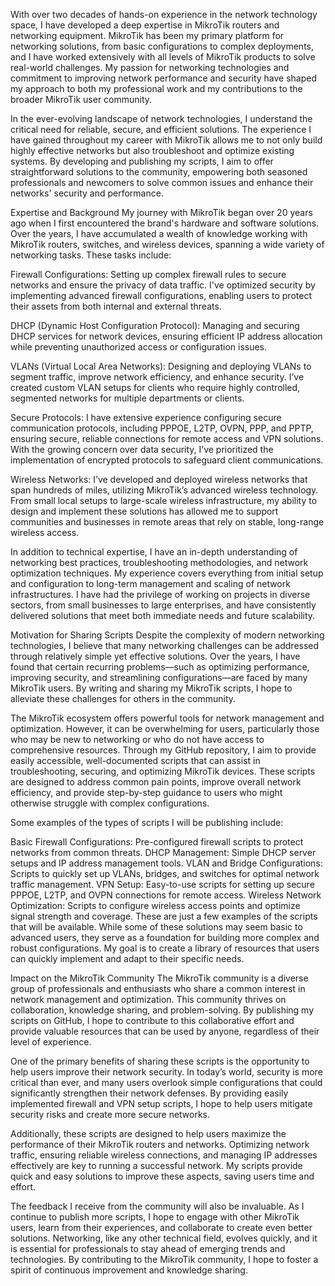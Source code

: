 
With over two decades of hands-on experience in the network technology space, I have developed a deep expertise in MikroTik routers and networking equipment. MikroTik has been my primary platform for networking solutions, from basic configurations to complex deployments, and I have worked extensively with all levels of MikroTik products to solve real-world challenges. My passion for networking technologies and commitment to improving network performance and security have shaped my approach to both my professional work and my contributions to the broader MikroTik user community.

In the ever-evolving landscape of network technologies, I understand the critical need for reliable, secure, and efficient solutions. The experience I have gained throughout my career with MikroTik allows me to not only build highly effective networks but also troubleshoot and optimize existing systems. By developing and publishing my scripts, I aim to offer straightforward solutions to the community, empowering both seasoned professionals and newcomers to solve common issues and enhance their networks' security and performance.

Expertise and Background
My journey with MikroTik began over 20 years ago when I first encountered the brand's hardware and software solutions. Over the years, I have accumulated a wealth of knowledge working with MikroTik routers, switches, and wireless devices, spanning a wide variety of networking tasks. These tasks include:

Firewall Configurations: Setting up complex firewall rules to secure networks and ensure the privacy of data traffic. I've optimized security by implementing advanced firewall configurations, enabling users to protect their assets from both internal and external threats.

DHCP (Dynamic Host Configuration Protocol): Managing and securing DHCP services for network devices, ensuring efficient IP address allocation while preventing unauthorized access or configuration issues.

VLANs (Virtual Local Area Networks): Designing and deploying VLANs to segment traffic, improve network efficiency, and enhance security. I’ve created custom VLAN setups for clients who require highly controlled, segmented networks for multiple departments or clients.

Secure Protocols: I have extensive experience configuring secure communication protocols, including PPPOE, L2TP, OVPN, PPP, and PPTP, ensuring secure, reliable connections for remote access and VPN solutions. With the growing concern over data security, I’ve prioritized the implementation of encrypted protocols to safeguard client communications.

Wireless Networks: I’ve developed and deployed wireless networks that span hundreds of miles, utilizing MikroTik’s advanced wireless technology. From small local setups to large-scale wireless infrastructure, my ability to design and implement these solutions has allowed me to support communities and businesses in remote areas that rely on stable, long-range wireless access.

In addition to technical expertise, I have an in-depth understanding of networking best practices, troubleshooting methodologies, and network optimization techniques. My experience covers everything from initial setup and configuration to long-term management and scaling of network infrastructures. I have had the privilege of working on projects in diverse sectors, from small businesses to large enterprises, and have consistently delivered solutions that meet both immediate needs and future scalability.

Motivation for Sharing Scripts
Despite the complexity of modern networking technologies, I believe that many networking challenges can be addressed through relatively simple yet effective solutions. Over the years, I have found that certain recurring problems—such as optimizing performance, improving security, and streamlining configurations—are faced by many MikroTik users. By writing and sharing my MikroTik scripts, I hope to alleviate these challenges for others in the community.

The MikroTik ecosystem offers powerful tools for network management and optimization. However, it can be overwhelming for users, particularly those who may be new to networking or who do not have access to comprehensive resources. Through my GitHub repository, I aim to provide easily accessible, well-documented scripts that can assist in troubleshooting, securing, and optimizing MikroTik devices. These scripts are designed to address common pain points, improve overall network efficiency, and provide step-by-step guidance to users who might otherwise struggle with complex configurations.

Some examples of the types of scripts I will be publishing include:

Basic Firewall Configurations: Pre-configured firewall scripts to protect networks from common threats.
DHCP Management: Simple DHCP server setups and IP address management tools.
VLAN and Bridge Configurations: Scripts to quickly set up VLANs, bridges, and switches for optimal network traffic management.
VPN Setup: Easy-to-use scripts for setting up secure PPPOE, L2TP, and OVPN connections for remote access.
Wireless Network Optimization: Scripts to configure wireless access points and optimize signal strength and coverage.
These are just a few examples of the scripts that will be available. While some of these solutions may seem basic to advanced users, they serve as a foundation for building more complex and robust configurations. My goal is to create a library of resources that users can quickly implement and adapt to their specific needs.

Impact on the MikroTik Community
The MikroTik community is a diverse group of professionals and enthusiasts who share a common interest in network management and optimization. This community thrives on collaboration, knowledge sharing, and problem-solving. By publishing my scripts on GitHub, I hope to contribute to this collaborative effort and provide valuable resources that can be used by anyone, regardless of their level of experience.

One of the primary benefits of sharing these scripts is the opportunity to help users improve their network security. In today’s world, security is more critical than ever, and many users overlook simple configurations that could significantly strengthen their network defenses. By providing easily implemented firewall and VPN setup scripts, I hope to help users mitigate security risks and create more secure networks.

Additionally, these scripts are designed to help users maximize the performance of their MikroTik routers and networks. Optimizing network traffic, ensuring reliable wireless connections, and managing IP addresses effectively are key to running a successful network. My scripts provide quick and easy solutions to improve these aspects, saving users time and effort.

The feedback I receive from the community will also be invaluable. As I continue to publish more scripts, I hope to engage with other MikroTik users, learn from their experiences, and collaborate to create even better solutions. Networking, like any other technical field, evolves quickly, and it is essential for professionals to stay ahead of emerging trends and technologies. By contributing to the MikroTik community, I hope to foster a spirit of continuous improvement and knowledge sharing.
